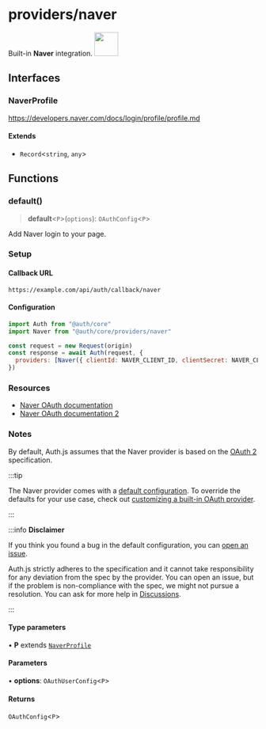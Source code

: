 # providers/naver

<div style={{backgroundColor: "#000", display: "flex", justifyContent: "space-between", color: "#fff", padding: 16}}>
<span>Built-in <b>Naver</b> integration.</span>
<a href="https://naver.com">
  <img style={{display: "block"}} src="https://authjs.dev/img/providers/naver.svg" height="48" width="48"/>
</a>
</div>

## Interfaces

### NaverProfile

https://developers.naver.com/docs/login/profile/profile.md

#### Extends

- `Record`\<`string`, `any`\>

## Functions

### default()

> **default**\<`P`\>(`options`): `OAuthConfig`\<`P`\>

Add Naver login to your page.

### Setup

#### Callback URL
```
https://example.com/api/auth/callback/naver
```

#### Configuration
```js
import Auth from "@auth/core"
import Naver from "@auth/core/providers/naver"

const request = new Request(origin)
const response = await Auth(request, {
  providers: [Naver({ clientId: NAVER_CLIENT_ID, clientSecret: NAVER_CLIENT_SECRET })],
})
```

### Resources

 - [Naver OAuth documentation](https://developers.naver.com/docs/login/overview/overview.md)
 - [Naver OAuth documentation 2](https://developers.naver.com/docs/login/api/api.md)

### Notes

By default, Auth.js assumes that the Naver provider is
based on the [OAuth 2](https://www.rfc-editor.org/rfc/rfc6749.html) specification.

:::tip

The Naver provider comes with a [default configuration](https://github.com/nextauthjs/next-auth/blob/main/packages/core/src/providers/naver.ts).
To override the defaults for your use case, check out [customizing a built-in OAuth provider](https://authjs.dev/guides/providers/custom-provider#override-default-options).

:::

:::info **Disclaimer**

If you think you found a bug in the default configuration, you can [open an issue](https://authjs.dev/new/provider-issue).

Auth.js strictly adheres to the specification and it cannot take responsibility for any deviation from
the spec by the provider. You can open an issue, but if the problem is non-compliance with the spec,
we might not pursue a resolution. You can ask for more help in [Discussions](https://authjs.dev/new/github-discussions).

:::

#### Type parameters

• **P** extends [`NaverProfile`](naver.md#naverprofile)

#### Parameters

• **options**: `OAuthUserConfig`\<`P`\>

#### Returns

`OAuthConfig`\<`P`\>
